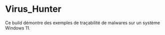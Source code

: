 # Virus_Hunter
Ce build démontre des exemples de traçabilité de malwares sur un système Windows 11. 

